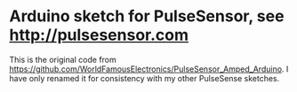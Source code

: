 # Arduino sketch for PulseSensor, see http://pulsesensor.com

This is the original code from https://github.com/WorldFamousElectronics/PulseSensor_Amped_Arduino. I have only renamed it for consistency with my other PulseSense sketches.

